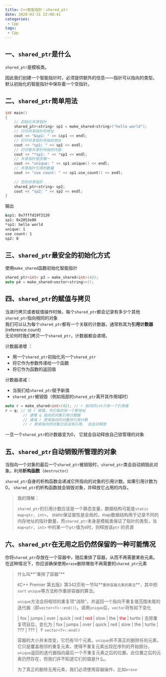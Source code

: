 ```yaml
---
title: C++智能指针：shared_ptr
date: 2020-03-31 22:08:41
categories:
 - Cpp
tags:
 - Cpp
---
```


##  一、`shared_ptr`是什么
`shared_ptr`是模板类。

因此我们创建一个智能指针时，必须提供额外的信息——指针可以指向的类型。
默认初始化的智能指针中保存着一个空指针。



## 二、`shared_ptr`简单用法

```C++
int main()
{
    // 初始化共享指针
    shared_ptr<string> sp1 = make_shared<string>("hello world");
    // 打印共享指针的地址
    cout << "&sp1: " << &sp1 << endl;
    // 打印共享指针所指的地址
    cout << "sp1: " << sp1 << endl;
    // 打印智共享针所指的内容
    cout << "*sp1: " << *sp1 << endl;
    // 共享指针是否唯一
    cout << "unique: " << sp1.unique() << endl;
    // 共享指针引用的数量
    cout << "use count: " << sp1.use_count() << endl;
	
    // 空的共享指针
    shared_ptr<string> sp2;
    cout << "sp2: " << sp2 << endl;
}
```
输出
```bash
&sp1: 0x7fffd19f3120
sp1: 0x2053e80
*sp1: hello world
unique: 1
use count: 1
sp2: 0
```



## 三、`shared_ptr`最安全的初始化方式
使用`make_shared`函数初始化智能指针
```C++
shared_ptr<int> p3 = make_shared<int>(42);
auto p4 = make_shared<vector<string>>();
```



## 四、`shared_ptr`的赋值与拷贝

当进行拷贝或者赋值操作时候，每个`shared_ptr`都会记录有多少个其他`shared_ptr`指向相同的对象  
我们可以认为每个`shared_ptr`都有一个关联的计数器，通常称其为**引用计数器**(reference count)  
无论何时我们拷贝一个`shared_ptr`，计数器都会递增。

计数器递增  ：

 - 用一个`shared_ptr`初始化另一个`shared_ptr`
 - 将它作为参数传递给一个函数
 - 将它作为函数的返回值  

计数器递减：
 - 当我们给`shared_ptr`赋予新值
 - `shared_ptr`被销毁（例如局部的`shared_ptr`离开其作用域时）
```C++
auto r = make_shared<int>(42); // r 指向的int只有一个引用者
r = q; // 给 r 赋值，令它指向另一个新地址
        // 递增 q 指向的对象引用计数器
        // 递减 r 原来指向的对象的引用计数
        // r 原来指向的对象已经没有引用， 会自动释放
```
一旦一个`shared_ptr`的计数器变为0， 它就会自动释放自己锁管理的对象



## 五、`shared_ptr`自动销毁所管理的对象

当指向一个对象的最后一个`shared_ptr`被销毁时，`shared_ptr`类会自动销毁此对象。利用**析构函数**（`destructor`）

`shared_ptr`自身的析构函数会递减它所指向的对象的引用计数。如果引用计数为0， `shared_ptr`的析构函数就会销毁对象，并释放它占用的内存。

> 我的理解：
>
> `shared_ptr`的引用计数应该是一个静态变量，数据结构可能是`static map<ptr, int>`， static保证属性是全局的，map数据结构用于记录不同的内存地址的指针数量，而`shared_ptr`本身是模板类保证了指针的类型，当`map<ptr, int>` 中的某一个`ptr`值为`0`时，则释放该`ptr` 的资源



## 六、`shared_ptr`在无用之后仍然保留的一种可能情况

你将`shared_ptr`存放在一个容器中，随后重排了容器，从而不再需要某些元素。在这种情况下，你应该确保使用`erase`删除哪些不再需要的`shared_ptr`元素

> 什么叫**“重排了容器”**
>
> 《C++ Premier 第五版》第342页有一节叫**`重排容器元素的算法`**，其中把`sort` `unique`等方法称作重排容器的算法。
>
> `unique`方法会将相邻的重复项“消除”，并返回一个指向不重复值范围末尾的迭代器（即`vector<T>::end()`）。调用`unique`后，`vector`将有如下变化
>
> | fox  | jumps | over | quick | red  | <font color=red>red</font> | slow | the  | <font color=red>the</font> | turtle |
> 去除重复项目后，变化为
> | fox  | jumps | over | quick | red  | slow | the  | turtle | ???  | ???  |
> ​                                                                                                      ↑ `vector<T>::end()`
>
> 容器的大小并未改变，它仍有10个元素。`unique`并不真正的删除任何元素，它只是覆盖相邻的重复元素，使得不重复元素出现在序列的开始部分。`unique`返回的迭代器指向最后一个不重复元素之后的位置。此位置之后的元素仍然存在，但我们并不知道它们的值是什么。
>
> 为了真正的删除无用元素，我们必须使用容器操作，比如`erase`
